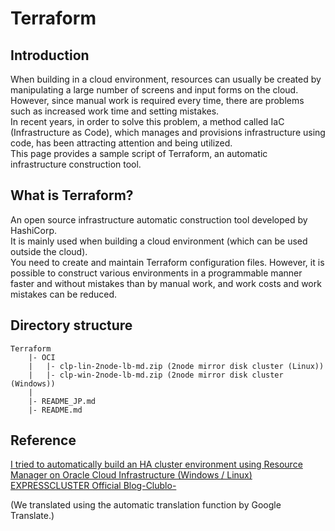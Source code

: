 # Terraform
## Introduction
When building in a cloud environment, resources can usually be created by manipulating a large number of screens and input forms on the cloud.  
However, since manual work is required every time, there are problems such as increased work time and setting mistakes.  
In recent years, in order to solve this problem, a method called IaC (Infrastructure as Code), which manages and provisions infrastructure using code, has been attracting attention and being utilized.  
This page provides a sample script of Terraform, an automatic infrastructure construction tool.  

## What is Terraform?
An open source infrastructure automatic construction tool developed by HashiCorp.  
It is mainly used when building a cloud environment (which can be used outside the cloud).  
You need to create and maintain Terraform configuration files. However, it is possible to construct various environments in a programmable manner faster and without mistakes than by manual work, and work costs and work mistakes can be reduced.  

## Directory structure
```
Terraform
    |- OCI
    |   |- clp-lin-2node-lb-md.zip (2node mirror disk cluster (Linux))
    |   |- clp-win-2node-lb-md.zip (2node mirror disk cluster (Windows))
    |
    |- README_JP.md
    |- README.md
```

## Reference
[I tried to automatically build an HA cluster environment using Resource Manager on Oracle Cloud Infrastructure (Windows / Linux)
EXPRESSCLUSTER Official Blog-Clublo-](https://translate.google.com/translate?sl=ja&tl=en&u=https://jpn.nec.com/clusterpro/blog/20210531.html?)  

(We translated using the automatic translation function by Google Translate.)
